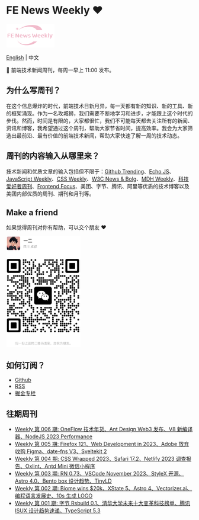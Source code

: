 # FE News Weekly ❤️

<img src="https://raw.githubusercontent.com/campcc/weekly/main/images/logo.png" width="130" height="64" />
    
[English](README.md) | 中文

🚀 前端技术新闻周刊，每周一早上 11:00 发布。

## 为什么写周刊？

在这个信息爆炸的时代，前端技术日新月异，每一天都有新的知识、新的工具、新的框架涌现。作为一名攻城狮，我们需要不断地学习和进步，才能跟上这个时代的步伐。然而，时间是有限的，大家都很忙，我们不可能每天都去关注所有的新闻、资讯和博客，我希望通过这个周刊，帮助大家节省时间，提高效率。我会为大家筛选出最前沿、最有价值的前端技术新闻，帮助大家快速了解一周的技术动态。

## 周刊的内容输入从哪里来？

技术新闻和优质文章的输入包括但不限于：[Github Trending](https://github.com/trending)、[Echo JS](https://www.echojs.com/)、[JavaScript Weekly](https://javascriptweekly.com/)、[CSS Weekly](https://css-weekly.com/)、[W3C News & Bolg](https://www.w3.org/news-events/)、[MDH Weekly](https://mdhweekly.com/)、[科技爱好者周刊](https://github.com/ruanyf/weekly)、[Frontend Focus](https://frontendfoc.us/)、美团、字节、腾讯、阿里等优质的技术博客以及美团内部优质的周刊、期刊和月刊等。

## Make a friend

如果觉得周刊对你有帮助，可以交个朋友 ❤️

<img src="https://raw.githubusercontent.com/campcc/weekly/main/images/wechat.png" width="200" height="300" />

## 如何订阅？

- [Github](https://github.com/campcc/weekly)
- [RSS](https://campcc.github.io/weekly/public/rss.xml)
- [掘金专栏](https://juejin.cn/column/7304558952179023908)

## 往期周刊

- [Weekly 第 006 期: OneFlow 技术年货、Ant Design Web3 发布、V8 新编译器、NodeJS 2023 Performance](https://campcc.github.io/weekly/docs/issue-006)
- [Weekly 第 005 期: Firefox 121、Web Development in 2023、Adobe 放弃收购 Figma、date-fns V3、Sveltekit 2](https://campcc.github.io/weekly/docs/issue-005)
- [Weekly 第 004 期: CSS Wrapped 2023、Safari 17.2、Netlify 2023 调查报告、Oxlint、Antd Mini 微信小程序](https://campcc.github.io/weekly/docs/issue-004)
- [Weekly 第 003 期: RN 0.73、VSCode November 2023、StyleX 开源、Astro 4.0、Bento box 设计趋势、TinyLD](https://campcc.github.io/weekly/docs/issue-003)
- [Weekly 第 002 期: Biome wins $20k、XState 5、Astro 4、Vectorizer.ai、编程语言发展史、10s 生成 LOGO](https://campcc.github.io/weekly/docs/issue-002)
- [Weekly 第 001 期: 字节 Rsbuild 0.1、清华大学未来十大变革科技榜单、腾讯 ISUX 设计趋势速递、TypeScript 5.3](https://campcc.github.io/weekly/docs/issue-001)
